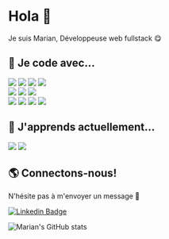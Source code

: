 
# Hola 👋

Je suis Marian, Développeuse web fullstack 😋

## 👾 Je code avec...
![](https://img.shields.io/badge/JavaScript-informational?style=flat&logo=JavaScript&logoColor=ColorName&color=black)
![](https://img.shields.io/badge/Vue.js-informational?style=flat&logo=Vue.js&logoColor=ColorName&color=black)
![](https://img.shields.io/badge/Php-informational?style=flat&logo=Php&logoColor=ColorName&color=black)
![](https://img.shields.io/badge/Symfony-informational?style=flat&logo=Symfony&logoColor=ColorName&color=black)
<br/>
![](https://img.shields.io/badge/HTML-informational?style=flat&logo=html5&logoColor=ColorName&color=black)
![](https://img.shields.io/badge/CSS-informational?style=flat&logo=css3&logoColor=ColorName&color=black)
![](https://img.shields.io/badge/Sass-informational?style=flat&logo=Sass&logoColor=ColorName&color=black)
<br/>
![](https://img.shields.io/badge/Mysql-informational?style=flat&logo=Mysql&logoColor=ColorName&color=black)
![](https://img.shields.io/badge/Postman-informational?style=flat&logo=Postman&logoColor=ColorName&color=black)
![](https://img.shields.io/badge/Git-informational?style=flat&logo=Git&logoColor=ColorName&color=black)
![](https://img.shields.io/badge/Github-informational?style=flat&logo=Github&logoColor=ColorName&color=black)


## 🌱 J'apprends actuellement...
![](https://img.shields.io/badge/figma-informational?style=flat&logo=figma&logoColor=ColorName&color=black)
![](https://img.shields.io/badge/TypeScript-informational?style=flat&logo=TypeScript&logoColor=ColorName&color=black)

## 🌎 Connectons-nous! 
N'hésite pas à m'envoyer un message 💬 

[![Linkedin Badge](https://img.shields.io/badge/-LinkedIn-blue?style=flat&logo=Linkedin&logoColor=ColorName&color=black&link=https://www.linkedin.com/in/marianmartinez-84aa43199/)](https://www.linkedin.com/in/marianmartinez-84aa43199/) 

![Marian's GitHub stats](https://github-readme-stats.vercel.app/api?username=mariammartinez&show_icons=true&theme=radical)


